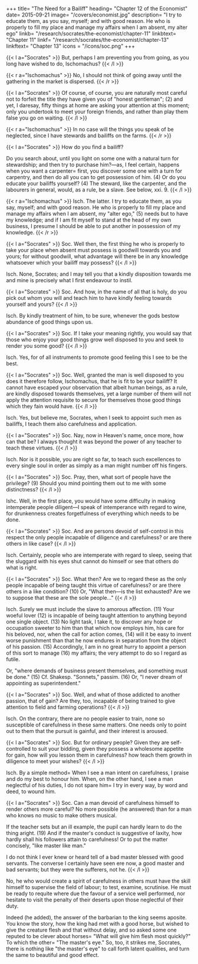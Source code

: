 +++
title= "The Need for a Bailiff"
heading= "Chapter 12 of the Economist"
date= 2015-09-21
image= "/covers/economist.jpg"
description= "I try to educate them, as you say, myself; and with good reason. He who is properly to fill my place and manage my affairs when I am absent, my alter ego"
linkb= "/research/socrates/the-economist/chapter-11"
linkbtext= "Chapter 11"
linkf= "/research/socrates/the-economist/chapter-13"
linkftext= "Chapter 13"
icons = "/icons/soc.png"
+++


{{< l a="Socrates" >}}
But, perhaps I am preventing you from going, as you long have wished to do, Ischomachus?
{{< /l >}}


{{< r a="Ischomachus" >}}
No, I should not think of going away until the gathering in the market is dispersed. 
{{< /r >}}

{{< l a="Socrates" >}}
Of course, of course, you are naturally most careful not to forfeit the title they have given you of "honest gentleman"; (2) and yet, I daresay, fifty things at home are asking your attention at this moment; only you undertook to meet your foreign friends, and rather than play them false you go on waiting. 
{{< /l >}}


{{< r a="Ischomachus" >}}
In no case will the things you speak of be neglected, since I have stewards and bailiffs on the farms. 
{{< /r >}}

{{< l a="Socrates" >}}
How do you find a bailiff? 

Do you search about, until you light on some one with a natural turn for stewardship; and then try to purchase him?—as, I feel certain, happens when you want a carpenter= first, you discover some one with a turn for carpentry, and then do all you can to get possession of him. (4) Or do you educate your bailiffs yourself? (4) The steward, like the carpenter, and the labourers in general, would, as a rule, be a slave. See below, xxi. 9. 
{{< /l >}}

{{< r a="Ischomachus" >}}
Isch. The latter. I try to educate them, as you say, myself; and with good reason. He who is properly to fill my place and manage my affairs when I am absent, my "alter ego," (5) needs but to have my knowledge; and if I am fit myself to stand at the head of my own business, I presume I should be able to put another in possession of my knowledge. 
{{< /r >}}

{{< l a="Socrates" >}}
Soc. Well then, the first thing he who is properly to take your place when absent must possess is goodwill towards you and yours; for without goodwill, what advantage will there be in any knowledge whatsoever which your bailiff may possess? 
{{< /l >}}


Isch. None, Socrates; and I may tell you that a kindly disposition towards me and mine is precisely what I first endeavour to instil. 

{{< l a="Socrates" >}}
Soc. And how, in the name of all that is holy, do you pick out whom you will and teach him to have kindly feeling towards yourself and yours? 
{{< /l >}}


Isch. By kindly treatment of him, to be sure, whenever the gods bestow abundance of good things upon us. 

{{< l a="Socrates" >}}
Soc. If I take your meaning rightly, you would say that those who enjoy your good things grow well disposed to you and seek to render you some good? 
{{< /l >}}

Isch. Yes, for of all instruments to promote good feeling this I see to be the best. 

{{< l a="Socrates" >}}
Soc. Well, granted the man is well disposed to you does it therefore follow, Ischomachus, that he is fit to be your bailiff? It cannot have escaped your observation that albeit human beings, as a rule, are kindly disposed towards themselves, yet a large number of them will not apply the attention requisite to secure for themselves those good things which they fain would have. 
{{< /l >}}

Isch. Yes, but believe me, Socrates, when I seek to appoint such men as bailiffs, I teach them also carefulness and application. 

{{< l a="Socrates" >}}
Soc. Nay, now in Heaven's name, once more, how can that be? I always thought it was beyond the power of any teacher to teach these virtues. 
{{< /l >}}

Isch. Nor is it possible, you are right so far, to teach such excellences to every single soul in order as simply as a man might number off his fingers. 

{{< l a="Socrates" >}}
Soc. Pray, then, what sort of people have the privilege? (9) Should you mind pointing them out to me with some distinctness? 
{{< /l >}}

Ishc. Well, in the first place, you would have some difficulty in making intemperate people diligent—I speak of intemperance with regard to wine, for drunkenness creates forgetfulness of everything which needs to be done. 

{{< l a="Socrates" >}}
Soc. And are persons devoid of self-control in this respect the only people incapable of diligence and carefulness? or are there others in like case? 
{{< /l >}}

Isch. Certainly, people who are intemperate with regard to sleep, seeing that the sluggard with his eyes shut cannot do himself or see that others do what is right. 

{{< l a="Socrates" >}}
Soc. What then? Are we to regard these as the only people incapable of being taught this virtue of carefulness? or are there others in a like condition? (10) Or, "What then—is the list exhausted? Are we to suppose that these are the sole people..." 
{{< /l >}}


Isch. Surely we must include the slave to amorous affection. (11) Your woeful lover (12) is incapable of being taught attention to anything beyond one single object. (13) No light task, I take it, to discover any hope or occupation sweeter to him than that which now employs him, his care for his beloved, nor, when the call for action comes, (14) will it be easy to invent worse punishment than that he now endures in separation from the object of his passion. (15) Accordingly, I am in no great hurry to appoint a person of this sort to manage (16) my affairs; the very attempt to do so I regard as futile. 


Or, "where demands of business present themselves, and something must be done." (15) Cf. Shakesp. "Sonnets," passim. (16) Or, "I never dream of appointing as superintendent." 

{{< l a="Socrates" >}}
Soc. Well, and what of those addicted to another passion, that of gain? Are they, too, incapable of being trained to give attention to field and farming operations? 
{{< /l >}}

Isch. On the contrary, there are no people easier to train, none so susceptible of carefulness in these same matters. One needs only to point out to them that the pursuit is gainful, and their interest is aroused. 


{{< l a="Socrates" >}}
Soc. But for ordinary people? Given they are self-controlled to suit your bidding, given they possess a wholesome appetite for gain, how will you lesson them in carefulness? how teach them growth in diligence to meet your wishes?
{{< /l >}}

Isch. By a simple method= When I see a man intent on carefulness, I praise and do my best to honour him. When, on the other hand, I see a man neglectful of his duties, I do not spare him= I try in every way, by word and deed, to wound him. 


{{< l a="Socrates" >}}
Soc. Can a man devoid of carefulness himself to render others more careful? No more possible (he answered) than for a man who knows no music to make others musical. 

If the teacher sets but an ill example, the pupil can hardly learn to do the thing aright. (19) And if the master's conduct is suggestive of laxity, how hardly shall his followers attain to carefulness! Or to put the matter concisely, "like master like man." 

I do not think I ever knew or heard tell of a bad master blessed with good servants. The converse I certainly have seen ere now, a good master and bad servants; but they were the sufferers, not he. 
{{< /l >}}

No, he who would create a spirit of carefulness in others  must have the skill himself to supervise the field of labour; to test, examine, scrutinise. He must be ready to requite where due the favour of a service well performed, nor hesitate to visit the penalty of their deserts upon those neglectful of their duty. 

Indeed (he added), the answer of the barbarian to the king seems aposite. You know the story, how the king had met with a good horse, but wished to give the creature flesh and that without delay, and so asked some one reputed to be clever about horses= "What will give him flesh most quickly?" To which the other= "The master's eye." So, too, it strikes me, Socrates, there is nothing like "the master's eye" to call forth latent qualities, and turn the same to beautiful and good effect.
